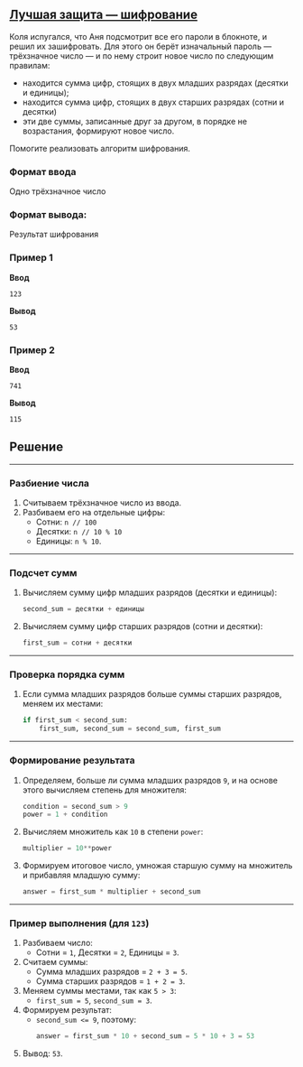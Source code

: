 ## [Лучшая защита — шифрование](../../../solutions/2.2/22_j.py)

Коля испугался, что Аня подсмотрит все его пароли в блокноте, и решил их зашифровать. Для этого он берёт изначальный пароль — трёхзначное число — и по нему строит новое число по следующим правилам:

- находится сумма цифр, стоящих в двух младших разрядах (десятки и единицы);
- находится сумма цифр, стоящих в двух старших разрядах (сотни и десятки)
- эти две суммы, записанные друг за другом, в порядке не возрастания, формируют новое число.

Помогите реализовать алгоритм шифрования.

### Формат ввода

Одно трёхзначное число

### Формат вывода:

Результат шифрования

### Пример 1

**Ввод**
```plaintext
123
```

**Вывод**
```plaintext
53
```

### Пример 2

**Ввод**
```plaintext
741
```

**Вывод**
```plaintext
115
```

## Решение

---

### Разбиение числа
1. Считываем трёхзначное число из ввода.  
2. Разбиваем его на отдельные цифры:  
   - Сотни: `n // 100`  
   - Десятки: `n // 10 % 10`  
   - Единицы: `n % 10`.  

---

### Подсчет сумм
1. Вычисляем сумму цифр младших разрядов (десятки и единицы):  
   ```python
   second_sum = десятки + единицы
   ```  
2. Вычисляем сумму цифр старших разрядов (сотни и десятки):  
   ```python
   first_sum = сотни + десятки
   ```  

---

### Проверка порядка сумм
1. Если сумма младших разрядов больше суммы старших разрядов, меняем их местами:  
   ```python
   if first_sum < second_sum:
       first_sum, second_sum = second_sum, first_sum
   ```

---

### Формирование результата
1. Определяем, больше ли сумма младших разрядов `9`, и на основе этого вычисляем степень для множителя:  
   ```python
   condition = second_sum > 9
   power = 1 + condition
   ```  
2. Вычисляем множитель как `10` в степени `power`:  
   ```python
   multiplier = 10**power
   ```  
3. Формируем итоговое число, умножая старшую сумму на множитель и прибавляя младшую сумму:  
   ```python
   answer = first_sum * multiplier + second_sum
   ```  

---

### Пример выполнения (для `123`)
1. Разбиваем число:  
   - Сотни = `1`, Десятки = `2`, Единицы = `3`.  
2. Считаем суммы:  
   - Сумма младших разрядов = `2 + 3 = 5`.  
   - Сумма старших разрядов = `1 + 2 = 3`.  
3. Меняем суммы местами, так как `5 > 3`:  
   - `first_sum = 5`, `second_sum = 3`.  
4. Формируем результат:  
   - `second_sum <= 9`, поэтому:
     ```python
     answer = first_sum * 10 + second_sum = 5 * 10 + 3 = 53
     ```  
5. Вывод: `53`.
